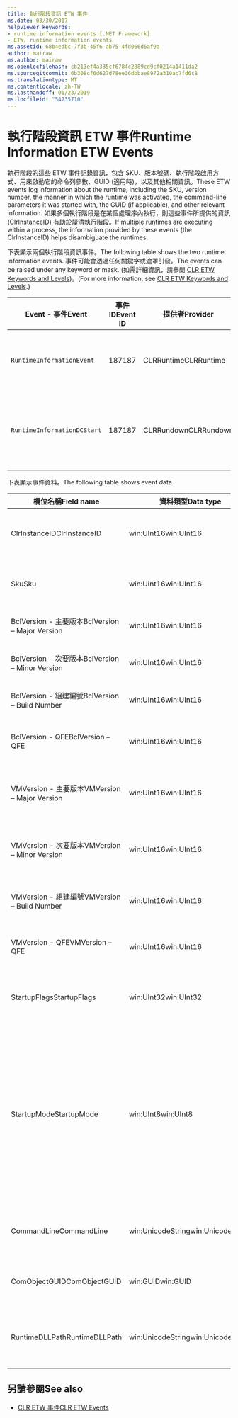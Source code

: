```yaml
---
title: 執行階段資訊 ETW 事件
ms.date: 03/30/2017
helpviewer_keywords:
- runtime information events [.NET Framework]
- ETW, runtime information events
ms.assetid: 68b4edbc-7f3b-45f6-ab75-4fd066d6af9a
author: mairaw
ms.author: mairaw
ms.openlocfilehash: cb213ef4a335cf6784c2889cd9cf0214a1411da2
ms.sourcegitcommit: 6b308cf6d627d78ee36dbbae8972a310ac7fd6c8
ms.translationtype: MT
ms.contentlocale: zh-TW
ms.lasthandoff: 01/23/2019
ms.locfileid: "54735710"
---
```

# <a name="runtime-information-etw-events"></a><span data-ttu-id="dcdbe-102">執行階段資訊 ETW 事件</span><span class="sxs-lookup"><span data-stu-id="dcdbe-102">Runtime Information ETW Events</span></span>
<span data-ttu-id="dcdbe-103">執行階段的這些 ETW 事件記錄資訊，包含 SKU、版本號碼、執行階段啟用方式、用來啟動它的命令列參數、GUID (適用時)，以及其他相關資訊。</span><span class="sxs-lookup"><span data-stu-id="dcdbe-103">These ETW events log information about the runtime, including the SKU, version number, the manner in which the runtime was activated, the command-line parameters it was started with, the GUID (if applicable), and other relevant information.</span></span> <span data-ttu-id="dcdbe-104">如果多個執行階段是在某個處理序內執行，則這些事件所提供的資訊 (ClrInstanceID) 有助於釐清執行階段。</span><span class="sxs-lookup"><span data-stu-id="dcdbe-104">If multiple runtimes are executing within a process, the information provided by these events (the ClrInstanceID) helps disambiguate the runtimes.</span></span>  
  
 <span data-ttu-id="dcdbe-105">下表顯示兩個執行階段資訊事件。</span><span class="sxs-lookup"><span data-stu-id="dcdbe-105">The following table shows the two runtime information events.</span></span> <span data-ttu-id="dcdbe-106">事件可能會透過任何關鍵字或遮罩引發。</span><span class="sxs-lookup"><span data-stu-id="dcdbe-106">The events can be raised under any keyword or mask.</span></span> <span data-ttu-id="dcdbe-107">(如需詳細資訊，請參閱 [CLR ETW Keywords and Levels](../../../docs/framework/performance/clr-etw-keywords-and-levels.md))。</span><span class="sxs-lookup"><span data-stu-id="dcdbe-107">(For more information, see [CLR ETW Keywords and Levels](../../../docs/framework/performance/clr-etw-keywords-and-levels.md).)</span></span>  
  
|<span data-ttu-id="dcdbe-108">Event - 事件</span><span class="sxs-lookup"><span data-stu-id="dcdbe-108">Event</span></span>|<span data-ttu-id="dcdbe-109">事件 ID</span><span class="sxs-lookup"><span data-stu-id="dcdbe-109">Event ID</span></span>|<span data-ttu-id="dcdbe-110">提供者</span><span class="sxs-lookup"><span data-stu-id="dcdbe-110">Provider</span></span>|<span data-ttu-id="dcdbe-111">描述</span><span class="sxs-lookup"><span data-stu-id="dcdbe-111">Description</span></span>|  
|-----------|--------------|--------------|-----------------|  
|`RuntimeInformationEvent`|<span data-ttu-id="dcdbe-112">187</span><span class="sxs-lookup"><span data-stu-id="dcdbe-112">187</span></span>|<span data-ttu-id="dcdbe-113">CLRRuntime</span><span class="sxs-lookup"><span data-stu-id="dcdbe-113">CLRRuntime</span></span>|<span data-ttu-id="dcdbe-114">在載入執行階段時引發。</span><span class="sxs-lookup"><span data-stu-id="dcdbe-114">Raised when a runtime is loaded.</span></span>|  
|`RuntimeInformationDCStart`|<span data-ttu-id="dcdbe-115">187</span><span class="sxs-lookup"><span data-stu-id="dcdbe-115">187</span></span>|<span data-ttu-id="dcdbe-116">CLRRundown</span><span class="sxs-lookup"><span data-stu-id="dcdbe-116">CLRRundown</span></span>|<span data-ttu-id="dcdbe-117">列舉已載入的執行階段。</span><span class="sxs-lookup"><span data-stu-id="dcdbe-117">Enumerates the runtimes that are loaded.</span></span>|  
  
 <span data-ttu-id="dcdbe-118">下表顯示事件資料。</span><span class="sxs-lookup"><span data-stu-id="dcdbe-118">The following table shows event data.</span></span>  
  
|<span data-ttu-id="dcdbe-119">欄位名稱</span><span class="sxs-lookup"><span data-stu-id="dcdbe-119">Field name</span></span>|<span data-ttu-id="dcdbe-120">資料類型</span><span class="sxs-lookup"><span data-stu-id="dcdbe-120">Data type</span></span>|<span data-ttu-id="dcdbe-121">描述</span><span class="sxs-lookup"><span data-stu-id="dcdbe-121">Description</span></span>|  
|----------------|---------------|-----------------|  
|<span data-ttu-id="dcdbe-122">ClrInstanceID</span><span class="sxs-lookup"><span data-stu-id="dcdbe-122">ClrInstanceID</span></span>|<span data-ttu-id="dcdbe-123">win:UInt16</span><span class="sxs-lookup"><span data-stu-id="dcdbe-123">win:UInt16</span></span>|<span data-ttu-id="dcdbe-124">CLR 或 CoreCLR 執行個體的唯一 ID。</span><span class="sxs-lookup"><span data-stu-id="dcdbe-124">Unique ID for the instance of CLR or CoreCLR.</span></span>|  
|<span data-ttu-id="dcdbe-125">Sku</span><span class="sxs-lookup"><span data-stu-id="dcdbe-125">Sku</span></span>|<span data-ttu-id="dcdbe-126">win:UInt16</span><span class="sxs-lookup"><span data-stu-id="dcdbe-126">win:UInt16</span></span>|<span data-ttu-id="dcdbe-127">1 - 桌面 CLR。</span><span class="sxs-lookup"><span data-stu-id="dcdbe-127">1 – Desktop CLR.</span></span><br /><br /> <span data-ttu-id="dcdbe-128">2 - CoreCLR。</span><span class="sxs-lookup"><span data-stu-id="dcdbe-128">2 – CoreCLR.</span></span>|  
|<span data-ttu-id="dcdbe-129">BclVersion - 主要版本</span><span class="sxs-lookup"><span data-stu-id="dcdbe-129">BclVersion – Major Version</span></span>|<span data-ttu-id="dcdbe-130">win:UInt16</span><span class="sxs-lookup"><span data-stu-id="dcdbe-130">win:UInt16</span></span>|<span data-ttu-id="dcdbe-131">mscorlib.dll 的主要版本。</span><span class="sxs-lookup"><span data-stu-id="dcdbe-131">Major version of mscorlib.dll.</span></span>|  
|<span data-ttu-id="dcdbe-132">BclVersion - 次要版本</span><span class="sxs-lookup"><span data-stu-id="dcdbe-132">BclVersion – Minor Version</span></span>|<span data-ttu-id="dcdbe-133">win:UInt16</span><span class="sxs-lookup"><span data-stu-id="dcdbe-133">win:UInt16</span></span>|<span data-ttu-id="dcdbe-134">mscorlib.dll 的次要版本號碼。</span><span class="sxs-lookup"><span data-stu-id="dcdbe-134">Minor version number of mscorlib.dll.</span></span>|  
|<span data-ttu-id="dcdbe-135">BclVersion - 組建編號</span><span class="sxs-lookup"><span data-stu-id="dcdbe-135">BclVersion – Build Number</span></span>|<span data-ttu-id="dcdbe-136">win:UInt16</span><span class="sxs-lookup"><span data-stu-id="dcdbe-136">win:UInt16</span></span>|<span data-ttu-id="dcdbe-137">mscorlib.dll. 的組建編號。</span><span class="sxs-lookup"><span data-stu-id="dcdbe-137">Build number of mscorlib.dll.</span></span>|  
|<span data-ttu-id="dcdbe-138">BclVersion - QFE</span><span class="sxs-lookup"><span data-stu-id="dcdbe-138">BclVersion – QFE</span></span>|<span data-ttu-id="dcdbe-139">win:UInt16</span><span class="sxs-lookup"><span data-stu-id="dcdbe-139">win:UInt16</span></span>|<span data-ttu-id="dcdbe-140">mscorlib.dll 的 Hotfix 版本號碼。</span><span class="sxs-lookup"><span data-stu-id="dcdbe-140">Hotfix version number of mscorlib.dll.</span></span>|  
|<span data-ttu-id="dcdbe-141">VMVersion - 主要版本</span><span class="sxs-lookup"><span data-stu-id="dcdbe-141">VMVersion – Major Version</span></span>|<span data-ttu-id="dcdbe-142">win:UInt16</span><span class="sxs-lookup"><span data-stu-id="dcdbe-142">win:UInt16</span></span>|<span data-ttu-id="dcdbe-143">clr.dll 或 coreclr.dll 的版本 (視 SKU 而定)。</span><span class="sxs-lookup"><span data-stu-id="dcdbe-143">Version of clr.dll or coreclr.dll, depending on SKU.</span></span>|  
|<span data-ttu-id="dcdbe-144">VMVersion - 次要版本</span><span class="sxs-lookup"><span data-stu-id="dcdbe-144">VMVersion – Minor Version</span></span>|<span data-ttu-id="dcdbe-145">win:UInt16</span><span class="sxs-lookup"><span data-stu-id="dcdbe-145">win:UInt16</span></span>|<span data-ttu-id="dcdbe-146">clr.dll 或 coreclr.dll 的次要版本 (視 SKU 而定)。</span><span class="sxs-lookup"><span data-stu-id="dcdbe-146">Minor version of clr.dll or coreclr.dll, depending on SKU.</span></span>|  
|<span data-ttu-id="dcdbe-147">VMVersion - 組建編號</span><span class="sxs-lookup"><span data-stu-id="dcdbe-147">VMVersion – Build Number</span></span>|<span data-ttu-id="dcdbe-148">win:UInt16</span><span class="sxs-lookup"><span data-stu-id="dcdbe-148">win:UInt16</span></span>|<span data-ttu-id="dcdbe-149">clr.dll 或 coreclr.dll 的組建編號。</span><span class="sxs-lookup"><span data-stu-id="dcdbe-149">Build number of clr.dll or coreclr.dll.</span></span>|  
|<span data-ttu-id="dcdbe-150">VMVersion - QFE</span><span class="sxs-lookup"><span data-stu-id="dcdbe-150">VMVersion – QFE</span></span>|<span data-ttu-id="dcdbe-151">win:UInt16</span><span class="sxs-lookup"><span data-stu-id="dcdbe-151">win:UInt16</span></span>|<span data-ttu-id="dcdbe-152">clr.dll 或 coreclr.dll 的 Hotfix 版本號碼。</span><span class="sxs-lookup"><span data-stu-id="dcdbe-152">Hotfix version number of clr.dll or coreclr.dll.</span></span>|  
|<span data-ttu-id="dcdbe-153">StartupFlags</span><span class="sxs-lookup"><span data-stu-id="dcdbe-153">StartupFlags</span></span>|<span data-ttu-id="dcdbe-154">win:UInt32</span><span class="sxs-lookup"><span data-stu-id="dcdbe-154">win:UInt32</span></span>|<span data-ttu-id="dcdbe-155">啟動旗標定義於 mscoree.h 中。</span><span class="sxs-lookup"><span data-stu-id="dcdbe-155">Startup flags defined in mscoree.h.</span></span>|  
|<span data-ttu-id="dcdbe-156">StartupMode</span><span class="sxs-lookup"><span data-stu-id="dcdbe-156">StartupMode</span></span>|<span data-ttu-id="dcdbe-157">win:UInt8</span><span class="sxs-lookup"><span data-stu-id="dcdbe-157">win:UInt8</span></span>|<span data-ttu-id="dcdbe-158">0x01 - Managed 可執行檔。</span><span class="sxs-lookup"><span data-stu-id="dcdbe-158">0x01 - Managed executable.</span></span><br /><br /> <span data-ttu-id="dcdbe-159">0x02 - 託管 CLR。</span><span class="sxs-lookup"><span data-stu-id="dcdbe-159">0x02 - Hosted CLR.</span></span><br /><br /> <span data-ttu-id="dcdbe-160">0x04 - C++ Managed Interop。</span><span class="sxs-lookup"><span data-stu-id="dcdbe-160">0x04 - C++ managed interop.</span></span><br /><br /> <span data-ttu-id="dcdbe-161">0x08 - COM 已啟用。</span><span class="sxs-lookup"><span data-stu-id="dcdbe-161">0x08 - COM-activated.</span></span><br /><br /> <span data-ttu-id="dcdbe-162">0x10 - 其他。</span><span class="sxs-lookup"><span data-stu-id="dcdbe-162">0x10 - Other.</span></span>|  
|<span data-ttu-id="dcdbe-163">CommandLine</span><span class="sxs-lookup"><span data-stu-id="dcdbe-163">CommandLine</span></span>|<span data-ttu-id="dcdbe-164">win:UnicodeString</span><span class="sxs-lookup"><span data-stu-id="dcdbe-164">win:UnicodeString</span></span>|<span data-ttu-id="dcdbe-165">只有在 StartupMode=0x01 時才為非 Null。</span><span class="sxs-lookup"><span data-stu-id="dcdbe-165">Non-null only if StartupMode=0x01.</span></span>|  
|<span data-ttu-id="dcdbe-166">ComObjectGUID</span><span class="sxs-lookup"><span data-stu-id="dcdbe-166">ComObjectGUID</span></span>|<span data-ttu-id="dcdbe-167">win:GUID</span><span class="sxs-lookup"><span data-stu-id="dcdbe-167">win:GUID</span></span>|<span data-ttu-id="dcdbe-168">只有在 StartupMode=0x08 時才為非 Null。</span><span class="sxs-lookup"><span data-stu-id="dcdbe-168">Non-null only if StartupMode=0x08.</span></span>|  
|<span data-ttu-id="dcdbe-169">RuntimeDLLPath</span><span class="sxs-lookup"><span data-stu-id="dcdbe-169">RuntimeDLLPath</span></span>|<span data-ttu-id="dcdbe-170">win:UnicodeString</span><span class="sxs-lookup"><span data-stu-id="dcdbe-170">win:UnicodeString</span></span>|<span data-ttu-id="dcdbe-171">已載入處理序中之 CLR .dll 檔案的路徑。</span><span class="sxs-lookup"><span data-stu-id="dcdbe-171">Path to the CLR .dll file that was loaded into the process.</span></span>|  
  
## <a name="see-also"></a><span data-ttu-id="dcdbe-172">另請參閱</span><span class="sxs-lookup"><span data-stu-id="dcdbe-172">See also</span></span>
- [<span data-ttu-id="dcdbe-173">CLR ETW 事件</span><span class="sxs-lookup"><span data-stu-id="dcdbe-173">CLR ETW Events</span></span>](../../../docs/framework/performance/clr-etw-events.md)
